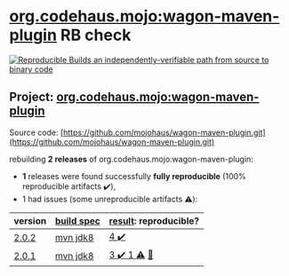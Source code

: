 [org.codehaus.mojo:wagon-maven-plugin](https://search.maven.org/artifact/org.codehaus.mojo/wagon-maven-plugin/) RB check
=======

[![Reproducible Builds](https://reproducible-builds.org/images/logos/rb.svg) an independently-verifiable path from source to binary code](https://reproducible-builds.org/)

## Project: [org.codehaus.mojo:wagon-maven-plugin](https://search.maven.org/artifact/org.codehaus.mojo/wagon-maven-plugin/)

Source code: [https://github.com/mojohaus/wagon-maven-plugin.git](https://github.com/mojohaus/wagon-maven-plugin.git)

rebuilding **2 releases** of org.codehaus.mojo:wagon-maven-plugin:
- **1** releases were found successfully **fully reproducible** (100% reproducible artifacts :heavy_check_mark:),
- 1 had issues (some unreproducible artifacts :warning:):

| version | [build spec](BUILDSPEC.md) | [result](https://reproducible-builds.org/docs/jvm/): reproducible? |
| -- | --------- | ------ |
| [2.0.2](https://search.maven.org/artifact/org.codehaus.mojo/wagon-maven-plugin/2.0.2/pom) | [mvn jdk8](wagon-maven-plugin-2.0.2.buildspec) | [4 :heavy_check_mark: ](wagon-maven-plugin-2.0.2.buildcompare) |
| [2.0.1](https://search.maven.org/artifact/org.codehaus.mojo/wagon-maven-plugin/2.0.1/pom) | [mvn jdk8](wagon-maven-plugin-2.0.1.buildspec) | [3 :heavy_check_mark:  1 :warning:](wagon-maven-plugin-2.0.1.buildcompare) [:memo:](https://github.com/mojohaus/wagon-maven-plugin/commit/4b5352671f16a0d71d7c84fb33d1e4a0beec1fcc) |
